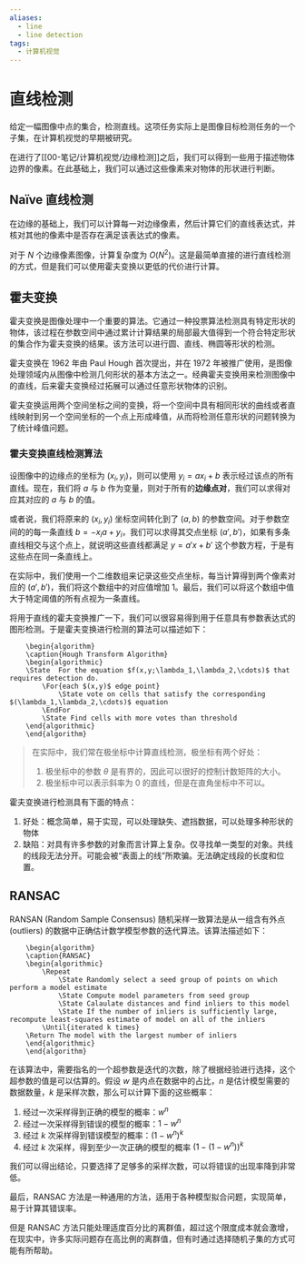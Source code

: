 ```yaml
---
aliases:
  - line
  - line detection
tags:
  - 计算机视觉
---
```


# 直线检测

给定一幅图像中点的集合，检测直线。这项任务实际上是图像目标检测任务的一个子集，在计算机视觉的早期被研究。

在进行了[[00-笔记/计算机视觉/边缘检测]]之后，我们可以得到一些用于描述物体边界的像素。在此基础上，我们可以通过这些像素来对物体的形状进行判断。

## Naïve 直线检测

在边缘的基础上，我们可以计算每一对边缘像素，然后计算它们的直线表达式，并核对其他的像素中是否存在满足该表达式的像素。

对于 $N$ 个边缘像素图像，计算复杂度为 $O(N^2)$。这是最简单直接的进行直线检测的方式，但是我们可以使用霍夫变换以更低的代价进行计算。

## 霍夫变换

霍夫变换是图像处理中一个重要的算法。它通过一种投票算法检测具有特定形状的物体，该过程在参数空间中通过累计计算结果的局部最大值得到一个符合特定形状的集合作为霍夫变换的结果。该方法可以进行圆、直线、椭圆等形状的检测。

霍夫变换在 1962 年由 Paul Hough 首次提出，并在 1972 年被推广使用，是图像处理领域内从图像中检测几何形状的基本方法之一。经典霍夫变换用来检测图像中的直线，后来霍夫变换经过拓展可以通过任意形状物体的识别。

霍夫变换运用两个空间坐标之间的变换，将一个空间中具有相同形状的曲线或者直线映射到另一个空间坐标的一个点上形成峰值，从而将检测任意形状的问题转换为了统计峰值问题。

### 霍夫变换直线检测算法

设图像中的边缘点的坐标为 $(x_i,y_i)$，则可以使用 $y_i=ax_i+b$ 表示经过该点的所有直线。现在，我们将 $a$ 与 $b$ 作为变量，则对于所有的**边缘点对**，我们可以求得对应其对应的 $a$ 与 $b$ 的值。

或者说，我们将原来的 $(x_i,y_i)$ 坐标空间转化到了 $(a,b)$ 的参数空间。对于参数空间的的每一条直线 $b=-x_ia+y_i$，我们可以求得其交点坐标 $(a',b')$，如果有多条直线相交与这个点上，就说明这些直线都满足 $y=a'x+b'$ 这个参数方程，于是有这些点在同一条直线上。

在实际中，我们使用一个二维数组来记录这些交点坐标，每当计算得到两个像素对应的 $(a',b')$，我们将这个数组中的对应值增加 1。最后，我们可以将这个数组中值大于特定阈值的所有点视为一条直线。

将用于直线的霍夫变换推广一下，我们可以很容易得到用于任意具有参数表达式的图形检测。于是霍夫变换进行检测的算法可以描述如下：
```pseudo
	\begin{algorithm}
	\caption{Hough Transform Algorithm}
	\begin{algorithmic}
	\State  For the equation $f(x,y;\lambda_1,\lambda_2,\cdots)$ that requires detection do.
		\For{each $(x,y)$ edge point} 
			\State vote on cells that satisfy the corresponding $(\lambda_1,\lambda_2,\cdots)$ equation
		\EndFor 
		\State Find cells with more votes than threshold
	\end{algorithmic}
	\end{algorithm}
```

> 在实际中，我们常在极坐标中计算直线检测，极坐标有两个好处：
> 1. 极坐标中的参数 $\theta$ 是有界的，因此可以很好的控制计数矩阵的大小。
> 2. 极坐标中可以表示斜率为 0 的直线，但是在直角坐标中不可以。

霍夫变换进行检测具有下面的特点：
1. 好处：概念简单，易于实现，可以处理缺失、遮挡数据，可以处理多种形状的物体
2. 缺陷：对具有许多参数的对象而言计算上复杂。仅寻找单一类型的对象。共线的线段无法分开。可能会被“表面上的线”所欺骗。无法确定线段的长度和位置。

## RANSAC

RANSAN (Random Sample Consensus) 随机采样一致算法是从一组含有外点 (outliers) 的数据中正确估计数学模型参数的迭代算法。该算法描述如下：
```pseudo
	\begin{algorithm}
	\caption{RANSAC}
	\begin{algorithmic}
		\Repeat 
			\State Randomly select a seed group of points on which perform a model estimate
			\State Compute model parameters from seed group
			\State Calaulate distances and find inliers to this model
			\State If the number of inliers is sufficiently large, recompute least-squares estimate of model on all of the inliers
		\Until{iterated k times} 
	\Return The model with the largest number of inliers
	\end{algorithmic}
	\end{algorithm}
```
在该算法中，需要指名的一个超参数是迭代的次数，除了根据经验进行选择，这个超参数的值是可以估算的。假设 $w$ 是内点在数据中的占比，$n$ 是估计模型需要的数据数量，$k$ 是采样次数，那么可以计算下面的这些概率：
1. 经过一次采样得到正确的模型的概率：$w^n$
2. 经过一次采样得到错误的模型的概率：$1-w^n$
3. 经过 $k$ 次采样得到错误模型的概率：$(1-w^n)^k$
4. 经过 $k$ 次采样，得到至少一次正确的模型的概率 $(1-(1-w^n))^k$

我们可以得出结论，只要选择了足够多的采样次数，可以将错误的出现率降到非常低。

最后，RANSAC 方法是一种通用的方法，适用于各种模型拟合问题，实现简单，易于计算其错误率。

但是 RANSAC 方法只能处理适度百分比的离群值，超过这个限度成本就会激增，在现实中，许多实际问题存在高比例的离群值，但有时通过选择随机子集的方式可能有所帮助。